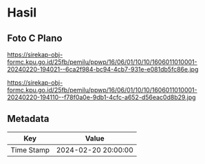 # Hasil

## Foto C Plano

https://sirekap-obj-formc.kpu.go.id/25fb/pemilu/ppwp/16/06/01/10/10/1606011010001-20240220-194021--6ca2f984-bc94-4cb7-931e-e081db5fc86e.jpg

https://sirekap-obj-formc.kpu.go.id/25fb/pemilu/ppwp/16/06/01/10/10/1606011010001-20240220-194110--f78f0a0e-9db1-4cfc-a652-d56eac0d8b29.jpg


## Metadata

| Key        | Value               |
| ---------- | ------------------- |
| Time Stamp | 2024-02-20 20:00:00 |



